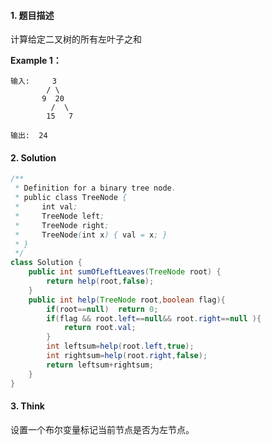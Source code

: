 #### 1. 题目描述

计算给定二叉树的所有左叶子之和

**Example 1：**

```
输入:     3
   		/ \
       9  20
         /  \
        15   7

输出:  24
```

#### 2. Solution

```java
/**
 * Definition for a binary tree node.
 * public class TreeNode {
 *     int val;
 *     TreeNode left;
 *     TreeNode right;
 *     TreeNode(int x) { val = x; }
 * }
 */
class Solution {
    public int sumOfLeftLeaves(TreeNode root) {
        return help(root,false);
    }
    public int help(TreeNode root,boolean flag){
        if(root==null)  return 0;
        if(flag && root.left==null&& root.right==null ){
            return root.val;
        }
        int leftsum=help(root.left,true);
        int rightsum=help(root.right,false);
        return leftsum+rightsum;
    }
}
```

#### 3. Think

设置一个布尔变量标记当前节点是否为左节点。